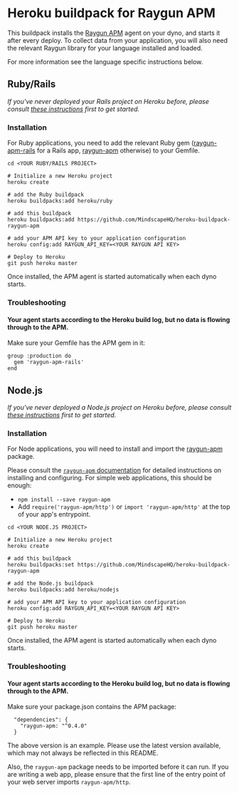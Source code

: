 # Heroku buildpack for Raygun APM

This buildpack installs the [Raygun APM](https://raygun.com/platform/apm) agent on your dyno, and starts it after every deploy. To collect data from your application, you will also need the relevant Raygun library for your language installed and loaded.

For more information see the language specific instructions below.

## Ruby/Rails

_If you've never deployed your Rails project on Heroku before, please consult [these instructions](https://devcenter.heroku.com/articles/getting-started-with-rails5) first to get started._

### Installation

For Ruby applications, you need to add the relevant Ruby gem ([raygun-apm-rails](https://rubygems.org/gems/raygun-apm-rails) for a Rails app, [raygun-apm](https://rubygems.org/gems/raygun-apm) otherwise) to your Gemfile.

```
cd <YOUR RUBY/RAILS PROJECT>

# Initialize a new Heroku project
heroku create

# add the Ruby buildpack
heroku buildpacks:add heroku/ruby

# add this buildpack
heroku buildpacks:add https://github.com/MindscapeHQ/heroku-buildpack-raygun-apm

# add your APM API key to your application configuration
heroku config:add RAYGUN_API_KEY=<YOUR RAYGUN API KEY>

# Deploy to Heroku
git push heroku master
```

Once installed, the APM agent is started automatically when each dyno starts.

### Troubleshooting

#### Your agent starts according to the Heroku build log, but no data is flowing through to the APM.

Make sure your Gemfile has the APM gem in it:

```
group :production do
  gem 'raygun-apm-rails'
end
```

## Node.js

_If you've never deployed a Node.js project on Heroku before, please consult [these instructions](https://devcenter.heroku.com/articles/getting-started-with-nodejs) first to get started._

### Installation

For Node applications, you will need to install and import the [raygun-apm](https://www.npmjs.com/package/raygun-apm) package.

Please consult the [`raygun-apm` documentation](https://www.npmjs.com/package/raygun-apm) for detailed instructions on installing and configuring. For simple web applications, this should be enough:

  * `npm install --save raygun-apm`
  * Add `require('raygun-apm/http')` or `import 'raygun-apm/http'` at the top of your app's entrypoint.


```
cd <YOUR NODE.JS PROJECT>

# Initialize a new Heroku project
heroku create

# add this buildpack
heroku buildpacks:set https://github.com/MindscapeHQ/heroku-buildpack-raygun-apm

# add the Node.js buildpack
heroku buildpacks:add heroku/nodejs

# add your APM API key to your application configuration
heroku config:add RAYGUN_API_KEY=<YOUR RAYGUN API KEY>

# Deploy to Heroku
git push heroku master
```

Once installed, the APM agent is started automatically when each dyno starts.

### Troubleshooting

#### Your agent starts according to the Heroku build log, but no data is flowing through to the APM.

Make sure your package.json contains the APM package:

```
  "dependencies": {
    "raygun-apm: "^0.4.0"
  }
```

The above version is an example. Please use the latest version available, which may not always be reflected in this README.

Also, the `raygun-apm` package needs to be imported before it can run. If you are writing a web app, please ensure that the first line of the entry point of your web server imports `raygun-apm/http`.
